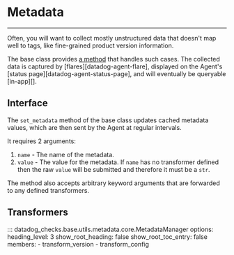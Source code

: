 # Metadata

-----

Often, you will want to collect mostly unstructured data that doesn't map well to tags, like fine-grained
product version information.

The base class provides [a method](api.md#datadog_checks.base.checks.base.AgentCheck.set_metadata) that
handles such cases. The collected data is captured by [flares][datadog-agent-flare], displayed on the
Agent's [status page][datadog-agent-status-page], and will eventually be queryable [in-app][].

## Interface

The `set_metadata` method of the base class updates cached metadata values, which are then
sent by the Agent at regular intervals.

It requires 2 arguments:

1. `name` - The name of the metadata.
2. `value` - The value for the metadata. If `name` has no transformer defined then the raw `value` will be
   submitted and therefore it must be a `str`.

The method also accepts arbitrary keyword arguments that are forwarded to any defined transformers.

## Transformers

::: datadog_checks.base.utils.metadata.core.MetadataManager
    options:
      heading_level: 3
      show_root_heading: false
      show_root_toc_entry: false
      members:
        - transform_version
        - transform_config

